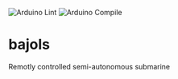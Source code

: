 ![Arduino Lint](https://github.com/jerome1232/bajols/actions/workflows/check-arduino.yml/badge.svg?branch=main) ![Arduino Compile](https://github.com/jerome1232/bajols/actions/workflows/compile-sketches.yml/badge.svg?branch=main)

# bajols
Remotly controlled semi-autonomous submarine
